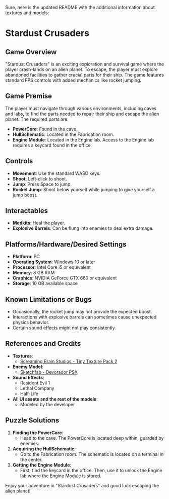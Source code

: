 Sure, here is the updated README with the additional information about textures and models:

# Stardust Crusaders

## Game Overview
"Stardust Crusaders" is an exciting exploration and survival game where the player crash-lands on an alien planet. To escape, the player must explore abandoned facilities to gather crucial parts for their ship. The game features standard FPS controls with added mechanics like rocket jumping.

## Game Premise
The player must navigate through various environments, including caves and labs, to find the parts needed to repair their ship and escape the alien planet. The required parts are:
- **PowerCore**: Found in the cave.
- **HullSchematic**: Located in the Fabrication room.
- **Engine Module**: Located in the Engine lab. Access to the Engine lab requires a keycard found in the office.

## Controls
- **Movement**: Use the standard WASD keys.
- **Shoot**: Left-click to shoot.
- **Jump**: Press Space to jump.
- **Rocket Jump**: Shoot below yourself while jumping to give yourself a jump boost.

## Interactables
- **Medkits**: Heal the player.
- **Explosive Barrels**: Can be flung into enemies to deal extra damage.

## Platforms/Hardware/Desired Settings
- **Platform**: PC
- **Operating System**: Windows 10 or later
- **Processor**: Intel Core i5 or equivalent
- **Memory**: 8 GB RAM
- **Graphics**: NVIDIA GeForce GTX 660 or equivalent
- **Storage**: 10 GB available space

## Known Limitations or Bugs
- Occasionally, the rocket jump may not provide the expected boost.
- Interactions with explosive barrels can sometimes cause unexpected physics behavior.
- Certain sound effects might not play consistently.

## References and Credits
- **Textures**:
  - [Screaming Brain Studios - Tiny Texture Pack 2](https://screamingbrainstudios.itch.io/tiny-texture-pack-2)
- **Enemy Model**:
  - [Sketchfab - Devorador PSX](https://sketchfab.com/3d-models/devorador-psx-72451b6a0277417db3ff1ade485ba81d)
- **Sound Effects**:
  - Resident Evil 1
  - Lethal Company
  - Half-Life
- **All UI assets and the rest of the models**:
  - Modeled by the developer

## Puzzle Solutions
1. **Finding the PowerCore**: 
   - Head to the cave. The PowerCore is located deep within, guarded by enemies.
2. **Acquiring the HullSchematic**:
   - Go to the Fabrication room. The schematic is located on a terminal in the center.
3. **Getting the Engine Module**:
   - First, find the keycard in the office. Then, use it to unlock the Engine lab where the Engine Module is stored.

Enjoy your adventure in "Stardust Crusaders" and good luck escaping the alien planet!
